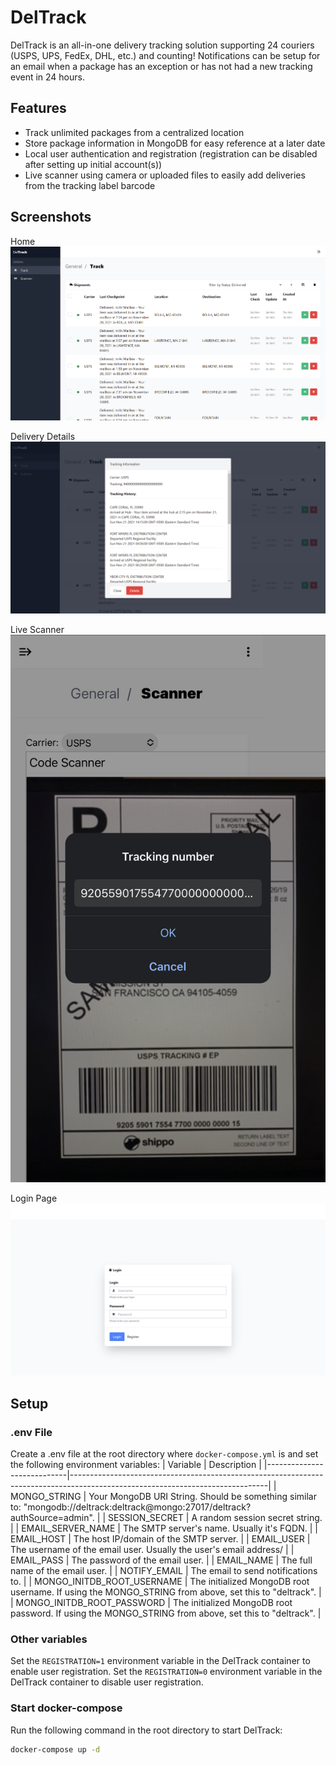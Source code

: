 # DelTrack

DelTrack is an all-in-one delivery tracking solution supporting 24 couriers (USPS, UPS, FedEx, DHL, etc.) and counting! Notifications can be setup for an email when a package has an exception or has not had a new tracking event in 24 hours.

## Features
- Track unlimited packages from a centralized location
- Store package information in MongoDB for easy reference at a later date
- Local user authentication and registration (registration can be disabled after setting up initial account(s))
- Live scanner using camera or uploaded files to easily add deliveries from the tracking label barcode

## Screenshots
Home
![Home Screenshot](https://github.com/JeffResc/DelTrack/blob/main/.demo-images/home.png?raw=true)

Delivery Details
![Delivery Details Screenshot](https://github.com/JeffResc/DelTrack/blob/main/.demo-images/delivery-details.png?raw=true)

Live Scanner
![Live Scanner Screenshot](https://github.com/JeffResc/DelTrack/blob/main/.demo-images/live-scanner.png?raw=true)

Login Page
![Login Screenshot](https://github.com/JeffResc/DelTrack/blob/main/.demo-images/login.png?raw=true)

## Setup

### .env File
Create a .env file at the root directory where `docker-compose.yml` is and set the following environment variables:
| Variable                   | Description                                                                                                                   |
|----------------------------|-------------------------------------------------------------------------------------------------------------------------------|
| MONGO_STRING               | Your MongoDB URI String. Should be something similar to: "mongodb://deltrack:deltrack@mongo:27017/deltrack?authSource=admin". |
| SESSION_SECRET             | A random session secret string.                                                                                               |
| EMAIL_SERVER_NAME          | The SMTP server's name. Usually it's FQDN.                                                                                    |
| EMAIL_HOST                 | The host IP/domain of the SMTP server.                                                                                        |
| EMAIL_USER                 | The username of the email user. Usually the user's email address/                                                             |
| EMAIL_PASS                 | The password of the email user.                                                                                               |
| EMAIL_NAME                 | The full name of the email user.                                                                                              |
| NOTIFY_EMAIL               | The email to send notifications to.                                                                                           |
| MONGO_INITDB_ROOT_USERNAME | The initialized MongoDB root username. If using the MONGO_STRING from above, set this to "deltrack".                          |
| MONGO_INITDB_ROOT_PASSWORD | The initialized MongoDB root password. If using the MONGO_STRING from above, set this to "deltrack".                          |

### Other variables
Set the `REGISTRATION=1` environment variable in the DelTrack container to enable user registration. Set the `REGISTRATION=0` environment variable in the DelTrack container to disable user registration.

### Start docker-compose
Run the following command in the root directory to start DelTrack:
```bash
docker-compose up -d
```
